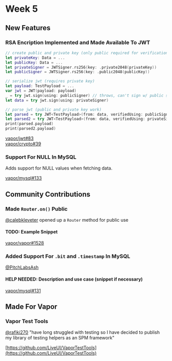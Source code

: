 # Week 5

## New Features

### RSA Encription Implemented and Made Available To JWT
```swift
// create public and private key (only public required for verification)
let privateKey: Data = ...
let publicKey: Data = ...
let privateSigner = JWTSigner.rs256(key: .private2048(privateKey))
let publicSigner = JWTSigner.rs256(key: .public2048(publicKey))

// serialize jwt (requires private key)
let payload: TestPayload = ...
var jwt = JWT(payload: payload)
_ = try jwt.sign(using: publicSigner) // throws, can't sign w/ public signer
let data = try jwt.sign(using: privateSigner)

// parse jwt (public and private key work)
let parsed = try JWT<TestPayload>(from: data, verifiedUsing: publicSigner)
let parsed2 = try JWT<TestPayload>(from: data, verifiedUsing: privateSigner) // also works
print(parsed.payload)
print(parsed2.payload)
```

[vapor/jwt#83](https://github.com/vapor/jwt/pull/83)  
[vapor/crypto#39](https://github.com/vapor/crypto/pull/39)

### Support For NULL In MySQL
Adds support for NULL values when fetching data.

[vapor/mysql#133](https://github.com/vapor/mysql/pull/133)

## Community Contributions

### Made `Router.on()` Public
[@calebkleveter](https://github.com/calebkleveter) opened up a `Router` method for public use
#### TODO: Example Snippet

[vapor/vapor#1528](https://github.com/vapor/vapor/pull/1528)

### Added Support For `.bit` and `.timestamp` In MySQL
[@PitchLabsAsh](https://github.com/PitchLabsAsh) 
#### HELP NEEDED: Description and use case (snippet if necessary)

[vapor/mysql#131](https://github.com/vapor/mysql/pull/131)

## Made For Vapor

### Vapor Test Tools
[@rafiki270](https://github.com/rafiki270) "have long struggled with testing so I have decided to publish my library of testing helpers as an SPM framework"

[https://github.com/LiveUI/VaporTestTools](https://github.com/LiveUI/VaporTestTools)


